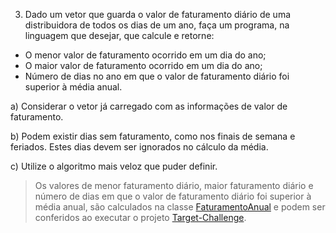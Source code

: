 3. Dado um vetor que guarda o valor de faturamento diário de uma distribuidora de todos os dias de um ano, faça um programa, na linguagem que desejar, que calcule e retorne:

- O menor valor de faturamento ocorrido em um dia do ano;
- O maior valor de faturamento ocorrido em um dia do ano;
- Número de dias no ano em que o valor de faturamento diário foi superior à média anual.

a) Considerar o vetor já carregado com as informações de valor de faturamento.

b) Podem existir dias sem faturamento, como nos finais de semana e feriados. Estes dias devem ser ignorados no cálculo da média.

c) Utilize o algoritmo mais veloz que puder definir.

> Os valores de menor faturamento diário, maior faturamento diário e número de dias em que o valor de faturamento diário foi superior à média anual, são calculados na classe [FaturamentoAnual](../Desafio03/FaturamentoAnual.cs) e podem ser conferidos ao executar o projeto [Target-Challenge](../Target-Challenge.sln).
